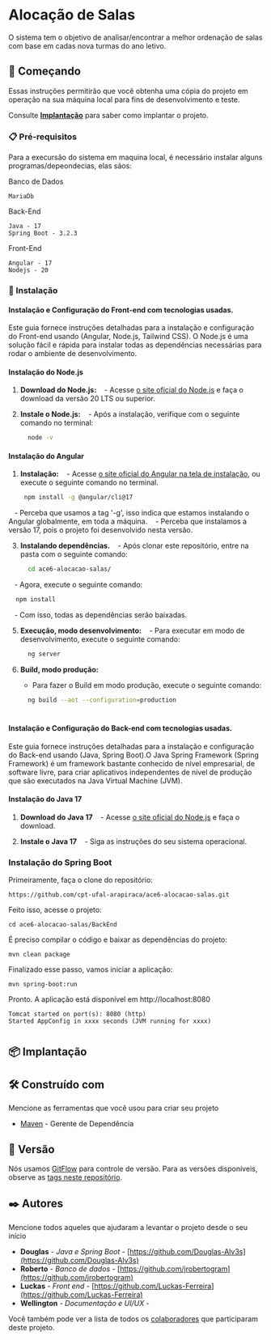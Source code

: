 # Alocação de Salas

O sistema tem o objetivo de analisar/encontrar a melhor ordenação de salas com base em cadas nova turmas do ano letivo.

## 🚀 Começando

Essas instruções permitirão que você obtenha uma cópia do projeto em operação na sua máquina local para fins de desenvolvimento e teste.

Consulte **[Implantação](#-implanta%C3%A7%C3%A3o)** para saber como implantar o projeto.

### 📋 Pré-requisitos

Para a execursão do sistema em maquina local, é necessário instalar alguns programas/depeondecias, elas sãos:

Banco de Dados
```
MariaDb
```

Back-End
```
Java - 17
Spring Boot - 3.2.3
```

Front-End
```
Angular - 17
Nodejs - 20
```

### 🔧 Instalação

#### Instalação e Configuração do Front-end com tecnologias usadas.

Este guia fornece instruções detalhadas para a instalação e configuração do Front-end usando (Angular, Node.js, Tailwind CSS). O Node.js é uma solução fácil e rápida para instalar todas as dependências necessárias para rodar o ambiente de desenvolvimento.

#### Instalação do Node.js

1. **Download do Node.js:**
   - Acesse [o site oficial do Node.js](https://nodejs.org/en) e faça o download da versão 20 LTS ou superior.

2. **Instale o Node.js:**
   - Após a instalação, verifique com o seguinte comando no terminal:
   ```bash
     node -v
     ```

#### Instalação do Angular

1. **Instalação:**
   - Acesse [o site oficial do Angular na tela de instalação](https://angular.io/guide/setup-local), ou execute o seguinte comando no terminal.
    ```bash
     npm install -g @angular/cli@17
     ```
   - Perceba que usamos a tag '-g', isso indica que estamos instalando o Angular globalmente, em toda a máquina.
   - Perceba que instalamos a versão 17, pois o projeto foi desenvolvido nesta versão.


3. **Instalando dependências.**
   - Após clonar este repositório, entre na pasta com o seguinte comando:
   ```bash
     cd ace6-alocacao-salas/
   ```
   - Agora, execute o seguinte comando:
   ```bash
     npm install
   ```
   - Com isso, todas as dependências serão baixadas.


5. **Execução, modo desenvolvimento:**
   - Para executar em modo de desenvolvimento, execute o seguinte comando:
   ```bash
     ng server
   ```


6. **Build, modo produção:**
   - Para fazer o Build em modo produção, execute o seguinte comando:
   ```bash
     ng build --aot --configuration=production
   ```
#

#### Instalação e Configuração do Back-end com tecnologias usadas.

Este guia fornece instruções detalhadas para a instalação e configuração do Back-end usando (Java, Spring Boot).O Java Spring Framework (Spring Framework) é um framework bastante conhecido de nível empresarial, de software livre, para criar aplicativos independentes de nível de produção que são executados na Java Virtual Machine (JVM).

#### Instalação do Java 17

1. **Download do Java 17**
   - Acesse [o site oficial do Node.js](https://www.oracle.com/br/java/technologies/downloads/) e faça o download.

2. **Instale o Java 17**
   - Siga as instruções do seu sistema operacional.

### Instalação do Spring Boot

Primeiramente, faça o clone do repositório:
```
https://github.com/cpt-ufal-arapiraca/ace6-alocacao-salas.git
```
Feito isso, acesse o projeto:
```
cd ace6-alocacao-salas/BackEnd
```
É preciso compilar o código e baixar as dependências do projeto:
```
mvn clean package
```
Finalizado esse passo, vamos iniciar a aplicação:
```
mvn spring-boot:run
```
Pronto. A aplicação está disponível em http://localhost:8080
```
Tomcat started on port(s): 8080 (http)
Started AppConfig in xxxx seconds (JVM running for xxxx)
```
#

## 📦 Implantação


## 🛠️ Construído com

Mencione as ferramentas que você usou para criar seu projeto

* [Maven](https://maven.apache.org/) - Gerente de Dependência

## 📌 Versão

Nós usamos [GitFlow](https://git-scm.com/) para controle de versão. Para as versões disponíveis, observe as [tags neste repositório](https://github.com/cpt-ufal-arapiraca/ace6-alocacao-salas/releases). 

## ✒️ Autores

Mencione todos aqueles que ajudaram a levantar o projeto desde o seu início

* **Douglas** - *Java e Spring Boot* - [https://github.com/Douglas-Alv3s](https://github.com/Douglas-Alv3s)
* **Roberto** - *Banco de dados* - [https://github.com/jrobertogram](https://github.com/jrobertogram)
* **Luckas** - *Front end* - [https://github.com/Luckas-Ferreira](https://github.com/Luckas-Ferreira)
* **Wellington** - *Documentação e UI/UX* - 

Você também pode ver a lista de todos os [colaboradores](https://github.com/cpt-ufal-arapiraca/ace6-alocacao-salas/colaboradores) que participaram deste projeto.

